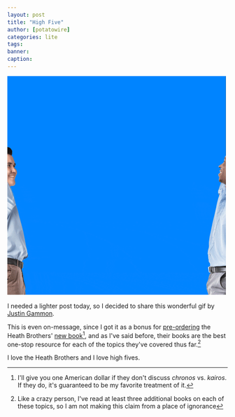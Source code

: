 ```yaml
---
layout: post
title: "High Five"
author: [potatowire]
categories: lite
tags: 
banner: 
caption:
---
```


<img src="/assets/img/HighFive.gif" alt="High Five" />  
 
I needed a lighter post today, so I decided to share this wonderful gif by [Justin Gammon][1]. 

This is even on-message, since I got it as a bonus for [pre-ordering][2] the Heath Brothers' [new book][3][^1], and as I've said before, their books are the best one-stop resource for each of the topics they've covered thus far.[^2]

I love the Heath Brothers and I love high fives.

[^1]:	I'll give you one American dollar if they don't discuss _chronos_ vs. _kairos_. If they do, it's guaranteed to be my favorite treatment of it.

[^2]:	Like a crazy person, I've read at least three additional books on each of these topics, so I am not making this claim from a place of ignorance

[1]:	http://justingammon.com
[2]:	http://heathbrothers.com/preorder-power-moments/
[3]:	https://www.amazon.com/Power-Moments-Certain-Experiences-Extraordinary/dp/1501147765/
